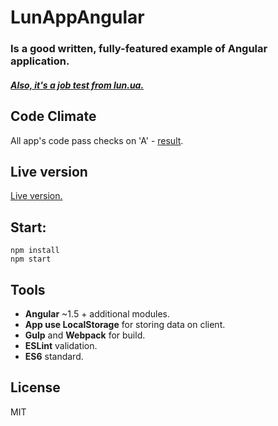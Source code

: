 # LunAppAngular

### Is a good written, fully-featured example of Angular application.

##### [Also, it's a job test from lun.ua.](http://www.lun.ua)

## Code Climate

All app's code pass checks on 'A' - [result](https://codeclimate.com/github/Metnew/LunAppAngular/code).

## Live version

[Live version.](https://metnew.github.io/LunAppAngular)

## Start:

```
npm install
npm start
```

## Tools

- **Angular** ~1.5 + additional modules.
- **App use LocalStorage** for storing data on client.
- **Gulp** and **Webpack** for build.
- **ESLint** validation.
- **ES6** standard.

## License

MIT
